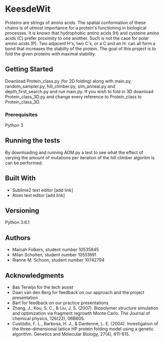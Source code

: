 # KeesdeWit

Proteins are strings of amino acids. The spatial conformation of these chains is of utmost importance for a protein's functioning in biological processes.
It is known that hydrophobic amino acids (H) and cysteine amino acids (C) prefer proximity to one another. Such is not the case for polar amino acids (P). Two adjacent H's, two C's, or a C and an H: can all form a bond that increases the stabilty of the protein. 
The goal of this project is to fold the given proteins with maximal stability.

## Getting Started
Download Protein_class.py (for 2D folding) along with main.py, random_sampler.py, hill_climber.py, sim_anneal.py and depth_first_search.py and run main.py.
If you wish to fold in 3D download Protein_class_3D.py and change every reference to Protein_class to Protein_class_3D.

### Prerequisites
Python 3

## Running the tests
By downloading and running AOM.py a test to see what the effect of varying the amount of mutations per iteration of the hill climber algoritm is can be performed.

## Built With

* Sublime2 text editor [add link]
* Atom text editor [add link]

## Versioning

Python 3.6.1

## Authors

* Mainah Folkers, student number 10535845
* Milan Scholten, student number 10551891
* Rianne M. Schoon, student number 10742794

## Acknowledgments

* Bas Terwijn for the tech assist
* Daan van den Berg for feedback on our approach and the project presentation
* Bart for feedback on our practice presentations
* Zhang, J., Kou, S. C., & Liu, J. S. (2007). Biopolymer structure simulation and optimization via fragment regrowth Monte Carlo. The Journal of chemical physics, 126(22), 06B605.
* Custódio, F. L., Barbosa, H. J., & Dardenne, L. E. (2004). Investigation of the three-dimensional lattice HP protein folding model using a genetic algorithm. Genetics and Molecular Biology, 27(4), 611-615.
